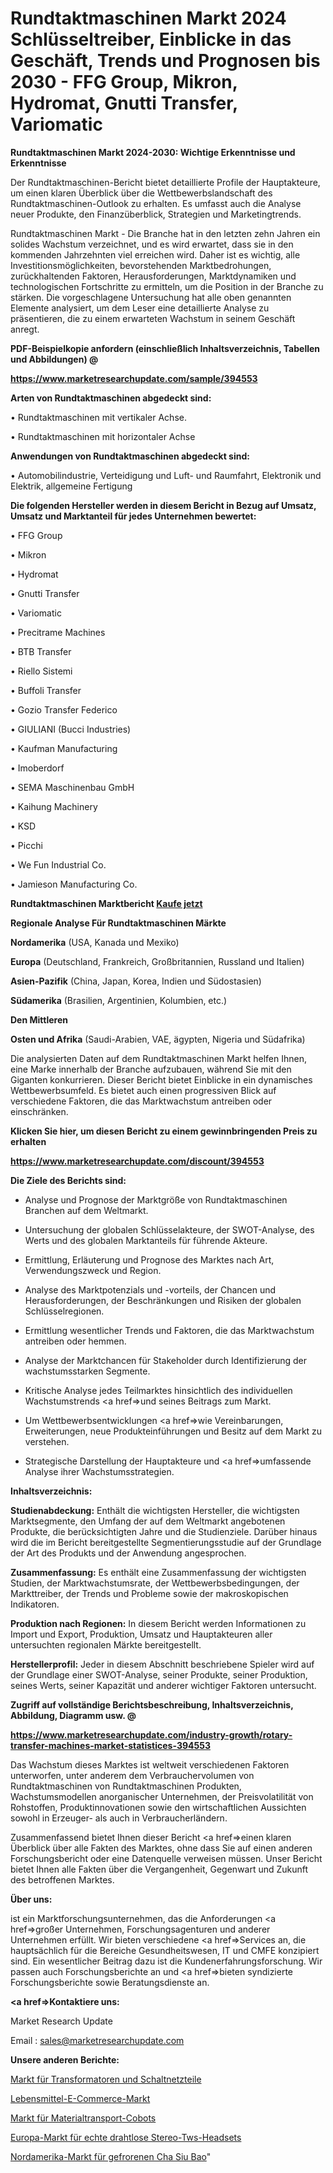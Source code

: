 # Rundtaktmaschinen Markt 2024 Schlüsseltreiber, Einblicke in das Geschäft, Trends und Prognosen bis 2030 - FFG Group, Mikron, Hydromat, Gnutti Transfer, Variomatic

<strong>Rundtaktmaschinen Markt 2024-2030: Wichtige Erkenntnisse und Erkenntnisse</strong>

Der Rundtaktmaschinen-Bericht bietet detaillierte Profile der Hauptakteure, um einen klaren Überblick über die Wettbewerbslandschaft des Rundtaktmaschinen-Outlook zu erhalten. Es umfasst auch die Analyse neuer Produkte, den Finanzüberblick, Strategien und Marketingtrends.

Rundtaktmaschinen Markt - Die Branche hat in den letzten zehn Jahren ein solides Wachstum verzeichnet, und es wird erwartet, dass sie in den kommenden Jahrzehnten viel erreichen wird. Daher ist es wichtig, alle Investitionsmöglichkeiten, bevorstehenden Marktbedrohungen, zurückhaltenden Faktoren, Herausforderungen, Marktdynamiken und technologischen Fortschritte zu ermitteln, um die Position in der Branche zu stärken. Die vorgeschlagene Untersuchung hat alle oben genannten Elemente analysiert, um dem Leser eine detaillierte Analyse zu präsentieren, die zu einem erwarteten Wachstum in seinem Geschäft anregt.



<strong><b>PDF-Beispielkopie anfordern (einschließlich Inhaltsverzeichnis, Tabellen und Abbildungen) @ </b></strong>

<strong><a href=https://www.marketresearchupdate.com/sample/394553>

<strong>https://www.marketresearchupdate.com/sample/394553</u></a></strong></strong>



<strong>Arten von Rundtaktmaschinen abgedeckt sind:</strong>

• Rundtaktmaschinen mit vertikaler Achse.

• Rundtaktmaschinen mit horizontaler Achse



<strong>Anwendungen von Rundtaktmaschinen abgedeckt sind:</strong>

• Automobilindustrie, Verteidigung und Luft- und Raumfahrt, Elektronik und Elektrik, allgemeine Fertigung



<strong>Die folgenden Hersteller werden in diesem Bericht in Bezug auf Umsatz, Umsatz und Marktanteil für jedes Unternehmen bewertet:</strong>

• FFG Group

• Mikron

• Hydromat

• Gnutti Transfer

• Variomatic

• Precitrame Machines

• BTB Transfer

• Riello Sistemi

• Buffoli Transfer

• Gozio Transfer Federico

• GIULIANI (Bucci Industries)

• Kaufman Manufacturing

• Imoberdorf

• SEMA Maschinenbau GmbH

• Kaihung Machinery

• KSD

• Picchi

• We Fun Industrial Co.

• Jamieson Manufacturing Co.



<strong>Rundtaktmaschinen Marktbericht <a href=https://www.marketresearchupdate.com/buynow/394553>Kaufe jetzt</a></strong>



<strong>Regionale Analyse Für Rundtaktmaschinen Märkte</strong>



<strong>Nordamerika</strong> (USA, Kanada und Mexiko)



<strong>Europa</strong> (Deutschland, Frankreich, Großbritannien, Russland und Italien)



<strong>Asien-Pazifik</strong> (China, Japan, Korea, Indien und Südostasien)



<strong>Südamerika</strong> (Brasilien, Argentinien, Kolumbien, etc.)



<strong>Den Mittleren</strong> 

<strong>Osten und Afrika</strong> (Saudi-Arabien, VAE, ägypten, Nigeria und Südafrika)

Die analysierten Daten auf dem Rundtaktmaschinen Markt helfen Ihnen, eine Marke innerhalb der Branche aufzubauen, während Sie mit den Giganten konkurrieren. Dieser Bericht bietet Einblicke in ein dynamisches Wettbewerbsumfeld. Es bietet auch einen progressiven Blick auf verschiedene Faktoren, die das Marktwachstum antreiben oder einschränken.



<strong>Klicken Sie hier, um diesen Bericht zu einem gewinnbringenden Preis zu erhalten
</strong>

<strong><a href=https://www.marketresearchupdate.com/discount/394553>https://www.marketresearchupdate.com/discount/394553</b></u></strong></a>



<strong>Die Ziele des Berichts sind:</strong>

- Analyse und Prognose der Marktgröße von Rundtaktmaschinen Branchen auf dem Weltmarkt.

- Untersuchung der globalen Schlüsselakteure, der SWOT-Analyse, des Werts und des globalen Marktanteils für führende Akteure.

- Ermittlung, Erläuterung und Prognose des Marktes nach Art, Verwendungszweck und Region.

- Analyse des Marktpotenzials und -vorteils, der Chancen und Herausforderungen, der Beschränkungen und Risiken der globalen Schlüsselregionen.

- Ermittlung wesentlicher Trends und Faktoren, die das Marktwachstum antreiben oder hemmen.

- Analyse der Marktchancen für Stakeholder durch Identifizierung der wachstumsstarken Segmente.

- Kritische Analyse jedes Teilmarktes hinsichtlich des individuellen Wachstumstrends <a href=>und</a> seines Beitrags zum Markt.

- Um Wettbewerbsentwicklungen <a href=>wie</a> Vereinbarungen, Erweiterungen, neue Produkteinführungen und Besitz auf dem Markt zu verstehen.

- Strategische Darstellung der Hauptakteure und <a href=>umfas</a>sende Analyse ihrer Wachstumsstrategien.



<strong>Inhaltsverzeichnis:</strong>



<strong>Studienabdeckung:</strong> Enthält die wichtigsten Hersteller, die wichtigsten Marktsegmente, den Umfang der auf dem Weltmarkt angebotenen Produkte, die berücksichtigten Jahre und die Studienziele. Darüber hinaus wird die im Bericht bereitgestellte Segmentierungsstudie auf der Grundlage der Art des Produkts und der Anwendung angesprochen.



<strong>Zusammenfassung:</strong> Es enthält eine Zusammenfassung der wichtigsten Studien, der Marktwachstumsrate, der Wettbewerbsbedingungen, der Markttreiber, der Trends und Probleme sowie der makroskopischen Indikatoren.



<strong>Produktion nach Regionen:</strong> In diesem Bericht werden Informationen zu Import und Export, Produktion, Umsatz und Hauptakteuren aller untersuchten regionalen Märkte bereitgestellt.



<strong>Herstellerprofil:</strong> Jeder in diesem Abschnitt beschriebene Spieler wird auf der Grundlage einer SWOT-Analyse, seiner Produkte, seiner Produktion, seines Werts, seiner Kapazität und anderer wichtiger Faktoren untersucht.



<strong><b>Zugriff auf vollständige Berichtsbeschreibung, Inhaltsverzeichnis, Abbildung, Diagramm usw. @ </b></strong>

<strong><a href=https://www.marketresearchupdate.com/industry-growth/rotary-transfer-machines-market-statistices-394553>https://www.marketresearchupdate.com/industry-growth/rotary-transfer-machines-market-statistices-394553</a></strong>

Das Wachstum dieses Marktes ist weltweit verschiedenen Faktoren unterworfen, unter anderem dem Verbrauchervolumen von Rundtaktmaschinen von Rundtaktmaschinen Produkten, Wachstumsmodellen anorganischer Unternehmen, der Preisvolatilität von Rohstoffen, Produktinnovationen sowie den wirtschaftlichen Aussichten sowohl in Erzeuger- als auch in Verbraucherländern.

Zusammenfassend bietet Ihnen dieser Bericht <a href=>einen</a> klaren Überblick über alle Fakten des Marktes, ohne dass Sie auf einen anderen Forschungsbericht oder eine Datenquelle verweisen müssen. Unser Bericht bietet Ihnen alle Fakten über die Vergangenheit, Gegenwart und Zukunft des betroffenen Marktes.



<strong>Über uns:</strong>

 ist ein Marktforschungsunternehmen, das die Anforderungen <a href=>großer</a> Unternehmen, Forschungsagenturen und anderer Unternehmen erfüllt. Wir bieten verschiedene <a href=>Services</a> an, die hauptsächlich für die Bereiche Gesundheitswesen, IT und CMFE konzipiert sind. Ein wesentlicher Beitrag dazu ist die Kundenerfahrungsforschung. Wir passen auch Forschungsberichte an und <a href=>bieten</a> syndizierte Forschungsberichte sowie Beratungsdienste an.



<strong><a href=>Kontaktiere uns:</a></strong>

Market Research Update

Email : sales@marketresearchupdate.com



<strong>Unsere anderen Berichte:</strong>

<a href=https://www.linkedin.com/pulse/transformers-switching-power-supplies-market-latest-report>Markt für Transformatoren und Schaltnetzteile</a>

<a href=https://www.linkedin.com/pulse/food-e-commerce-market-analysis-segment-region-growth>Lebensmittel-E-Commerce-Markt</a>

<a href=https://www.linkedin.com/pulse/material-handling-cobots-market-analysis-segment>Markt für Materialtransport-Cobots</a>

<a href=https://www.linkedin.com/pulse/europe-true-wireless-stereo-tws-headset-market>Europa-Markt für echte drahtlose Stereo-Tws-Headsets</a>

<a href=https://www.linkedin.com/pulse/north-america-frozen-cha-siu-bao-market-size-2023-top>Nordamerika-Markt für gefrorenen Cha Siu Bao</a>"
